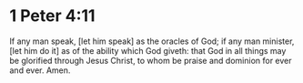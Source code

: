 # 1 Peter 4:11

If any man speak, [let him speak] as the oracles of God; if any man minister, [let him do it] as of the ability which God giveth: that God in all things may be glorified through Jesus Christ, to whom be praise and dominion for ever and ever. Amen.